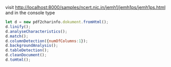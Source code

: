 visit [http://localhost:8000/samples/ncert.nic.in/jemh1/jemh1ps/jemh1ps.html](http://localhost:8000/samples/ncert.nic.in/jemh1/jemh1ps/jemh1ps.html) and in the console type
```javascript
let d = new pdf2charinfo.dokument.fromHtml();
d.linify();
d.analyseCharacteristics();
d.match();
d.columnDetection({numOfColumns:1});
d.backgroundAnalysis();
d.tableDetection();
d.cleanDocument();
d.toHtml();

